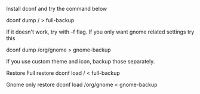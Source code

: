 Install dconf and try the command below

dconf dump / > full-backup

If it doesn't work, try with -f flag. If you only want gnome related settings try this

dconf dump /org/gnome > gnome-backup

If you use custom theme and icon, backup those separately.

Restore
Full restore dconf load / < full-backup

Gnome only restore dconf load /org/gnome < gnome-backup
